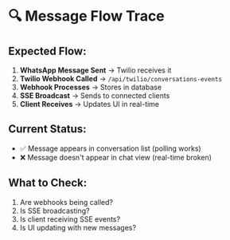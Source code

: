 # 🔍 Message Flow Trace

## Expected Flow:
1. **WhatsApp Message Sent** → Twilio receives it
2. **Twilio Webhook Called** → `/api/twilio/conversations-events`
3. **Webhook Processes** → Stores in database
4. **SSE Broadcast** → Sends to connected clients
5. **Client Receives** → Updates UI in real-time

## Current Status:
- ✅ Message appears in conversation list (polling works)
- ❌ Message doesn't appear in chat view (real-time broken)

## What to Check:
1. Are webhooks being called?
2. Is SSE broadcasting?
3. Is client receiving SSE events?
4. Is UI updating with new messages?

